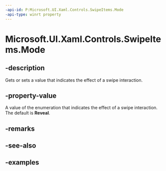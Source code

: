 ```yaml
---
-api-id: P:Microsoft.UI.Xaml.Controls.SwipeItems.Mode
-api-type: winrt property
---
```

<!-- Property syntax.
public SwipeMode Mode { get;  set; }
-->

# Microsoft.UI.Xaml.Controls.SwipeItems.Mode


## -description

Gets or sets a value that indicates the effect of a swipe interaction.


## -property-value

A value of the enumeration that indicates the effect of a swipe interaction. The default is **Reveal**.


## -remarks


## -see-also


## -examples


